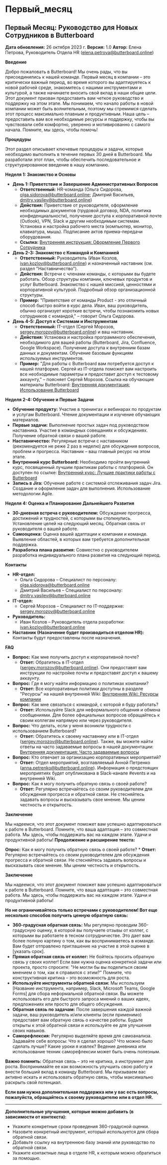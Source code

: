 # Первый_месяц

## Первый Месяц: Руководство для Новых Сотрудников в Butterboard

**Дата обновления:** 26 октября 2023 г.
**Версия:** 1.0
**Автор:** Елена Петрова, Руководитель Отдела HR (elena.petrova@butterboard.online)

**Введение**

Добро пожаловать в Butterboard! Мы очень рады, что вы присоединились к нашей команде. Первый месяц в компании – это критически важный период, во время которого вы адаптируетесь к новой рабочей среде, знакомитесь с нашими инструментами и культурой, а также начинаете вносить свой вклад в наши общие цели. Этот документ призван предоставить вам четкое руководство и поддержку на этом этапе. Мы понимаем, что начало работы в новой компании может быть волнительным, поэтому мы стремимся сделать этот процесс максимально плавным и продуктивным.  Наша цель – предоставить вам все необходимые ресурсы и поддержку, чтобы вы чувствовали себя комфортно, уверенно и мотивированно с самого начала.  Помните, мы здесь, чтобы помочь!

**Процедуры**

Этот раздел описывает ключевые процедуры и задачи, которые необходимо выполнить в течение первых 30 дней в Butterboard.  Мы разработали этот план, чтобы обеспечить последовательное и структурированное введение в нашу компанию.

**Неделя 1: Знакомство и Основы**

* **День 1: Приветствие и Завершение Административных Вопросов**
    * **Ответственный:** HR-команда (Ольга Сидорова, olga.sidorova@butterboard.online;  Дмитрий Васильев, dmitry.vasilev@butterboard.online)
    * **Действия:**  Приветствие от руководителя, оформление необходимых документов (трудовой договор, NDA, политика конфиденциальности), получение доступа к корпоративной почте (Outlook), VPN, Slack и другим необходимым системам. Установка и настройка рабочего места (компьютер, монитор, клавиатура, мышь).  Подписание актов приема-передачи оборудования.
    * **Ссылка:** [Внутренняя инструкция: Оформление Первого Сотрудника](https://wiki.butterboard.online/first-employee-onboarding)
* **День 2-3: Знакомство с Командой и Компанией**
    * **Ответственный:** Руководитель (Иван Козлов, ivan.kozlov@butterboard.online) и назначенный наставник (см. раздел "Наставничество").
    * **Действия:**  Встречи с членами команды, с которыми вы будете работать.  Обзор структуры компании, ключевых продуктов и услуг Butterboard.  Знакомство с нашей миссией, ценностями и корпоративной культурой.  Подробный обзор организационной структуры.
    * **Пример:**  "Приветствие от команды Product - это отличный способ быстро войти в курс дела. Иван, ваш руководитель, обычно организует короткие встречи, чтобы познакомить новых сотрудников с командой," – говорит Ольга Сидорова.
* **День 4-5: Доступ к Системам и Инструментам**
    * **Ответственный:** IT-отдел (Сергей Морозов, sergey.morozov@butterboard.online) и ваш наставник.
    * **Действия:**  Установка и настройка программного обеспечения, необходимого для вашей работы (Butterboard, Jira, Confluence, Google Workspace). Получение доступа к внутренним базам данных и документам. Обучение базовым функциям используемых инструментов.
    * **Пример:**  "Для работы с Butterboard вам потребуется доступ к нашей платформе. Сергей из IT-отдела поможет вам настроить все необходимые параметры и предоставит доступ к тестовому аккаунту," – поясняет Сергей Морозов.  Ссылка на обучающие материалы Butterboard: [Внутренняя документация: Использование Butterboard](https://wiki.butterboard.online/butterboard-usage)

**Неделя 2-4: Обучение и Первые Задачи**

* **Обучение продукту:**  Участие в тренингах и вебинарах по продуктам и услугам Butterboard.  Чтение документации и изучение обучающих материалов.
* **Первые задачи:**  Выполнение простых задач под руководством наставника.  Участие в командных совещаниях и обсуждениях.  Получение обратной связи о вашей работе.
* **Наставничество:**  Регулярные встречи с наставником (рекомендуется не реже 2 раз в неделю) для обсуждения вопросов, проблем и прогресса. Наставник – ваш главный ресурс на этом этапе.
* **Внутренний курс Butterboard:**  Необходимо пройти внутренний курс, посвященный лучшим практикам работы с платформой.  Он доступен по ссылке: [Внутренний курс: Лучшие практики работы с Butterboard](https://learning.butterboard.online/butterboard-best-practices)
* **Запись в Jira:**  Обучение работе с системой отслеживания задач Jira.  Создание и оформление задач для выполнения.  Использование методологии Agile.

**Неделя 4:  Оценка и Планирование Дальнейшего Развития**

* **30-дневная встреча с руководителем:**  Обсуждение прогресса, достижений и трудностей, с которыми вы столкнулись.  Установление целей на следующий месяц.  Обратная связь от руководителя о вашей работе.
* **Самооценка:**  Оценка вашей адаптации к компании и команде.  Выявление областей, в которых вам требуется дополнительная поддержка.
* **Разработка плана развития:**  Совместно с руководителем разработка индивидуального плана развития на следующий период.

**Контакты**

* **HR-отдел:**
    * Ольга Сидорова – Специалист по персоналу: olga.sidorova@butterboard.online
    * Дмитрий Васильев – Специалист по персоналу: dmitry.vasilev@butterboard.online
* **IT-отдел:**
    * Сергей Морозов – Специалист по IT-поддержке: sergey.morozov@butterboard.online
* **Руководитель:**
    * Иван Козлов – Руководитель отдела разработки: ivan.kozlov@butterboard.online
* **Наставник (Назначение будет производиться отделом HR):**  Контакты будут предоставлены после назначения.

**FAQ**

* **Вопрос:**  Как мне получить доступ к корпоративной почте?
    * **Ответ:**  Обратитесь в IT-отдел (sergey.morozov@butterboard.online).  Они предоставят вам инструкции по настройке почты и предоставят доступ к вашему аккаунту.
* **Вопрос:**  Где я могу найти информацию о политиках компании?
    * **Ответ:**  Все корпоративные политики доступны в разделе "Ресурсы" на нашей внутренней Wiki: [Внутренняя Wiki: Ресурсы компании](https://wiki.butterboard.online/resources)
* **Вопрос:**  Как мне связаться с командой, с которой я буду работать?
    * **Ответ:**  Используйте Slack для неформального общения и обмена сообщениями.  Для более официальных вопросов обращайтесь к своим коллегам напрямую или через руководителя.
* **Вопрос:**  Что делать, если у меня возникли трудности с использованием Butterboard?
    * **Ответ:**  Обратитесь к своему наставнику или в IT-отдел (sergey.morozov@butterboard.online).  Также, вы можете найти ответы на часто задаваемые вопросы в нашей документации: [Внутренняя документация: Часто задаваемые вопросы](https://wiki.butterboard.online/faq)
* **Вопрос:**  Кто отвечает за организацию корпоративных мероприятий?
    * **Ответ:**  Отдел мероприятий, возглавляемый Анной Петренко (anna.petrenko@butterboard.online).  Информация о предстоящих мероприятиях будет опубликована в Slack-канале #events и на внутренней Wiki.
* **Вопрос:**  Как я могу получить обратную связь о своей работе?
    * **Ответ:**  Регулярно встречайтесь со своим руководителем для обсуждения прогресса и обратной связи.  Не стесняйтесь задавать вопросы и высказывать свое мнение.  Мы ценим честность и открытость.

**Заключение**

Мы надеемся, что этот документ поможет вам успешно адаптироваться к работе в Butterboard. Помните, что ваша адаптация – это совместная работа.  Мы здесь, чтобы поддержать вас на каждом этапе.  Удачи и продуктивной работы!
**Продолжение и расширение текста:**

**Опрос:** Как я могу получить обратную связь о своей работе?
    * **Ответ:** Регулярно встречайтесь со своим руководителем для обсуждения прогресса и обратной связи. Не стесняйтесь задавать вопросы и высказывать свое мнение. Мы ценим честность и открытость.

**Заключение**

Мы надеемся, что этот документ поможет вам успешно адаптироваться к работе в Butterboard. Помните, что ваша адаптация – это совместная работа. Мы здесь, чтобы поддержать вас на каждом этапе. Удачи и продуктивной работы!

**Но не ограничивайтесь только встречами с руководителем! Вот еще несколько способов получить ценную обратную связь:**

* **360-градусная обратная связь:** Мы регулярно проводим 360-градусную оценку, в которой вы получаете отзывы от коллег, с которыми вы работаете в тесном сотрудничестве.  Это дает вам более полную картину о том, как вы воспринимаетесь в команде.  Вам будет отправлено приглашение на участие в этой оценке в [указать срок].
* **Прямая обратная связь от коллег:** Не бойтесь просить обратную связь у своих коллег!  Если вам нужна оценка конкретной задачи или проекта, просто спросите: "Не могли бы вы поделиться своим мнением о том, как я справился с этим?"  Помните, что конструктивная критика – это возможность для роста.
* **Используйте инструменты обратной связи:** Мы используем [Название инструмента, например, Slack, Microsoft Teams, Google Forms] для сбора неформальной обратной связи.  Вы можете использовать его для быстрого запроса мнений о ваших идеях, предложениях или просто для общего обсуждения.
* **Обратная связь по задачам:** После завершения каждой важной задачи, ваш руководитель и/или клиенты (если применимо) предоставят вам обратную связь о качестве работы.  Будьте открыты к этой обратной связи и используйте ее для улучшения своих навыков.
* **Саморефлексия:** Регулярно выделяйте время для самоанализа.  Задавайте себе вопросы: Что я сделал хорошо? Что можно было сделать лучше?  Какие уроки я извлек?  Ведение дневника или использование техник саморефлексии может быть очень полезным.

**Важно помнить:** Обратная связь – это не критика, а инструмент для роста.  Воспринимайте ее как возможность улучшить свою работу и внести больший вклад в команду Butterboard.  Мы призываем вас активно искать и использовать обратную связь, чтобы максимально раскрыть свой потенциал.

**Если вам нужна дополнительная поддержка или у вас есть вопросы, пожалуйста, обращайтесь к своему руководителю или в отдел HR.**

---

**Дополнительные улучшения, которые можно добавить (в зависимости от контекста):**

*   Укажите конкретные сроки проведения 360-градусной оценки.
*   Назовите конкретный инструмент, который используется для сбора обратной связи.
*   Добавьте ссылку на внутреннюю базу знаний или руководство по обратной связи.
*   Укажите контактные лица в отделе HR, к которым можно обратиться за помощью.